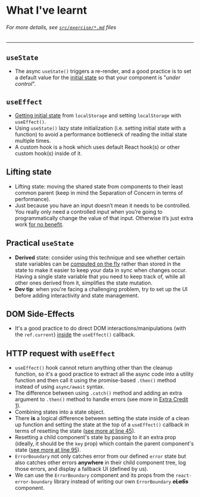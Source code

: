 # What I've learnt
###### *For more details, see [`src/exercise/*.md`](https://github.com/HelpMe-Pls/react-hooks/tree/master/src/exercise) files*
-----------------

## `useState`
- The async `useState()` triggers a re-render, and a good practice is to set a default value for the [initial state](https://github.com/HelpMe-Pls/react-hooks/blob/extra/src/final/TS/01.tsx) so that your component is  "*under control*".

## `useEffect`
- [Getting initial state](https://github.com/HelpMe-Pls/react-hooks/blob/extra/src/final/TS/02.tsx) from `localStorage` and setting `localStorage` with `useEffect()`.
- Using `useState()` lazy state initialization (i.e. setting initial state with a function) to avoid a performance bottleneck of reading the initial state multiple times.
- A custom hook is a hook which uses default React hook(s) or other custom hook(s) inside of it.

## Lifting state
- Lifting state: moving the shared state from components to their least common parent (keep in mind the Separation of Concern in terms of performance).
- Just because you have an input doesn’t mean it needs to be controlled. You really only need a controlled input when you’re going to programmatically change the value of that input. Otherwise it’s just extra work [for no benefit](https://github.com/HelpMe-Pls/react-hooks/blob/extra/src/final/TS/03.tsx).

## Practical `useState`
- **Derived** state: consider using this technique and see whether certain state variables can be [computed on the fly](https://github.com/HelpMe-Pls/react-hooks/blob/extra/src/final/TS/04.tsx) rather than stored in the state to make it easier to keep your data in sync when changes occur. Having a single state variable that you need to keep track of, while all other ones derived from it, simplifies the state mutation.
- __Dev tip__: when you're facing a challenging problem, try to set up the UI before adding interactivity and state management.

## DOM Side-Effects
- It's a good practice to do direct DOM interactions/manipulations (with the `ref.current`) [inside](https://github.com/HelpMe-Pls/react-hooks/blob/extra/src/final/TS/05.tsx) the `useEffect()` callback.

## HTTP request with `useEffect`
-  `useEffect()` hook cannot return anything other than the cleanup function, so it's a good practice to extract all the async code into a utility function and then call it using the promise-based `.then()` method instead of using `async/await` syntax.
-  The difference between using `.catch()` method and adding an extra argument to `.then()` method to handle errors (see more in [Extra Credit 1](https://github.com/HelpMe-Pls/react-hooks/blob/master/src/exercise/06.md#1--handle-errors)). 
-  Combining states into a state object.
-  There **is** a logical difference between setting the state inside of a clean up function and setting the state at the top of a `useEffect()` callback in terms of resetting the state ([see more at line 45](https://github.com/HelpMe-Pls/react-hooks/blob/master/src/final/TS/06.tsx)).
-  Resetting a child component's state by passing to it an extra prop (ideally, it should be the `key` prop) which contain the parent component's state ([see more at line 95](https://github.com/HelpMe-Pls/react-hooks/blob/master/src/final/TS/06.tsx)).
-  `ErrorBoundary` not only catches error from our defined `error` state but also catches other errors **anywhere** in their child component tree, log those errors, and display a fallback UI (defined by us).
- We can use the `ErrorBoundary` component and its props from the `react-error-boundary` library instead of writing our own `ErrorBoundary` ~~***cLaSs***~~ component.
